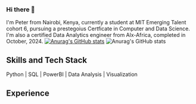 ### Hi there 👋

I'm Peter from Nairobi, Kenya, currently a student at MIT Emerging Talent cohort 6, pursuing a prestegoius Certficate  in Computer and Data Science. I'm also a certified Data Analytics engineer from Alx-Africa, completed in October, 2024. 
[![Anurag's GitHub stats](https://github-readme-stats.vercel.app/api?username=kimaciajnr)](https://github.com/kimaciajnr/github-readme-stats)
![Anurag's GitHub stats](https://github-readme-stats.vercel.app/api?username=kimaciajnr&theme=dark&show_icons=true)
## Skills and Tech Stack
Python | SQL | PowerBI | Data Analysis | Visualization

## Experience 
<!--
**KimaciaJnr/KimaciaJnr** is a ✨ _special_ ✨ repository because its `README.md` (this file) appears on your GitHub profile.

Here are some ideas to get you started:

- 🔭 I’m currently working on ...
- 🌱 I’m currently learning ...
- 👯 I’m looking to collaborate on ...
- 🤔 I’m looking for help with ...
- 💬 Ask me about ...
- 📫 How to reach me: ...
- 😄 Pronouns: ...
- ⚡ Fun fact: ...
-->
